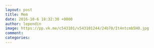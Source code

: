 ```yaml
--- 
layout: post 
title: Mem 
date: 2016-10-6 18:32:30 +0000 
author: lependin 
image: https://pp.vk.me/c543101/v543101244/24b70/It4ntcmb5H0.jpg
comment: 
categories: 
---
```

